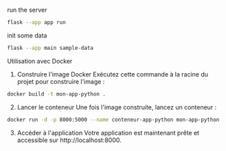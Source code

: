 run the server

```bash
flask --app app run
```

init some data

```bash
flask --app main sample-data
```
Utilisation avec Docker

1. Construire l'image Docker
Exécutez cette commande à la racine du projet pour construire l'image :

```bash
docker build -t mon-app-python .
```

2. Lancer le conteneur
Une fois l'image construite, lancez un conteneur :

```bash
docker run -d -p 8000:5000 --name conteneur-app-python mon-app-python
```

3. Accéder à l'application
Votre application est maintenant prête et accessible sur http://localhost:8000.